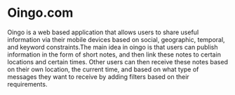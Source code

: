 # Oingo.com
Oingo is a web based application that allows users to share useful information via their mobile devices based on social, geographic, temporal, and keyword constraints.The main idea in oingo is that users can publish information in the form of short notes, and then link these notes to certain locations and certain times. Other users can then receive these notes based on their own location, the current time, and based on what type of messages they want to receive by adding filters based on their requirements. 
